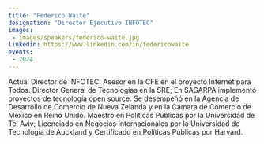 ```yaml
---
title: "Federico Waite"
designation: "Director Ejecutivo INFOTEC"
images:
 - images/speakers/federico-waite.jpg
linkedin: https://www.linkedin.com/in/federicowaite
events:
 - 2024
---
```


Actual Director de INFOTEC. Asesor en la CFE en el proyecto Internet para Todos. Director General de Tecnologías en la SRE; En SAGARPA implementó proyectos de tecnología open source. Se desempeñó en la Agencia de Desarrollo de Comercio de Nueva Zelanda y en la Cámara de Comercio de México en Reino Unido. Maestro en Políticas Públicas por la Universidad de Tel Aviv; Licenciado en Negocios Internacionales por la Universidad de Tecnología de Auckland y Certificado en Políticas Públicas por Harvard.